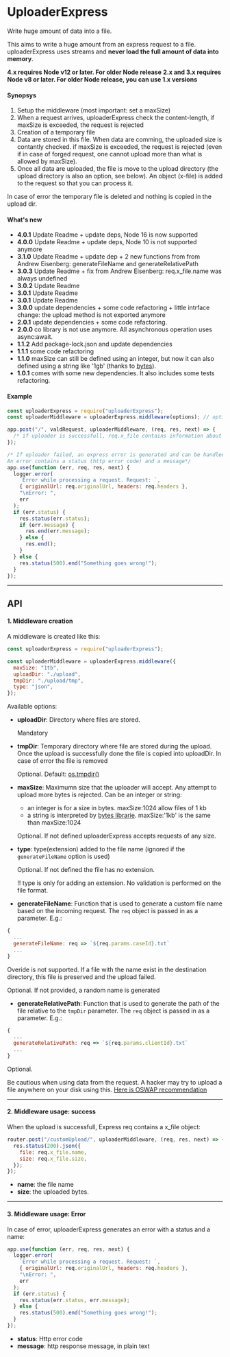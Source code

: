# UploaderExpress

Write huge amount of data into a file.

This aims to write a huge amount from an express request to a file. uploaderExpress uses streams and **never load the full amount of data into memory**.

**4.x requires Node v12 or later. For older Node release**
**2.x and 3.x requires Node v8 or later. For older Node release, you can use 1.x versions**

#### Synopsys

1. Setup the middleware (most important: set a maxSize)
2. When a request arrives, uploaderExpress check the content-length, if maxSize is exceeded, the request is rejected
3. Creation of a temporary file
4. Data are stored in this file. When data are comming, the uploaded size is contantly checked. if maxSize is exceeded, the request is rejected (even if in case of forged request, one cannot
   upload more than what is allowed by maxSize).
5. Once all data are uploaded, the file is move to the upload directory (the upload directory is also an option, see below). An object (x-file) is added to the request so that you can process it.

In case of error the temporary file is deleted and nothing is copied in the upload dir.

#### What's new

- **4.0.1** Update Readme + update deps, Node 16 is now supported
- **4.0.0** Update Readme + update deps, Node 10 is not supported anymore
- **3.1.0** Update Readme + update dep + 2 new functions from from Andrew Eisenberg: generateFileName and generateRelativePath
- **3.0.3** Update Readme + fix from Andrew Eisenberg: req.x_file.name was always undefined
- **3.0.2** Update Readme
- **3.0.1** Update Readme
- **3.0.1** Update Readme
- **3.0.0** update dependencies + some code refactoring + little intrface change: the upload method is not exported anymore
- **2.0.1** update dependencies + some code refactoring.
- **2.0.0** co library is not use anymore. All asynchronous operation uses async:await.
- **1.1.2** Add package-lock.json and update dependencies
- **1.1.1** some code refactoring
- **1.1.0** maxSize can still be defined using an integer, but now it can also defined using a string like '1gb' (thanks to [bytes](https://www.npmjs.com/package/bytes)).
- **1.0.1** comes with some new dependencies. It also includes some tests refactoring.

#### Example

```javascript
const uploaderExpress = require("uploaderExpress");
const uploaderMiddleware = uploaderExpress.middleware(options); // options are explained below

app.post("/", valdRequest, uploaderMiddleware, (req, res, next) => {
  /* if uploader is successfull, req.x_file contains information about the file that stores the uploaded data, it is detailed below.*/
});

/* If uploader failed, an express error is generated and can be handled as any express error.
An error contains a status (http error code) and a message*/
app.use(function (err, req, res, next) {
  logger.error(
    `Error while processing a request. Request: `,
    { originalUrl: req.originalUrl, headers: req.headers },
    "\nError: ",
    err
  );
  if (err.status) {
    res.status(err.status);
    if (err.message) {
      res.end(err.message);
    } else {
      res.end();
    }
  } else {
    res.status(500).end("Something goes wrong!");
  }
});
```

---

## API

#### 1. Middleware creation

A middleware is created like this:

```javascript
const uploaderExpress = require("uploaderExpress");

const uploaderMiddleware = uploaderExpress.middleware({
  maxSize: "1tb",
  uploadDir: "./upload",
  tmpDir: "./upload/tmp",
  type: "json",
});
```

Available options:

- **uploadDir**: Directory where files are stored.

  Mandatory

- **tmpDir**: Temporary directory where file are stored during the upload. Once the upload is successfully done the file is copied into uploadDir. In case of error the file is removed

  Optional. Default: [os.tmpdir()](https://nodejs.org/api/os.html#os_os_tmpdir)

- **maxSize**: Maximumn size that the uploader will accept. Any attempt to upload more bytes is rejected.
  Can be an integer or string:

  - an integer is for a size in bytes. maxSize:1024 allow files of 1 kb
  - a string is interpreted by [bytes librarie](https://www.npmjs.com/package/bytes). maxSize:'1kb' is the same than maxSize:1024

  Optional. If not defined uploaderExpress accepts requests of any size.

- **type**: type(extension) added to the file name (ignored if the `generateFileName` option is used)

  Optional. If not defined the file has no extension.

  !! type is only for adding an extension. No validation is performed on the file format.

- **generateFileName**: Function that is used to generate a custom file name based on the incoming request. The `req` object is passed in as a parameter. E.g.:

```js
{
  ...
  generateFileName: req => `${req.params.caseId}.txt`
  ...
}
```

Overide is not supported. If a file with the name exist in the destination directory, this file is preserved and the upload failed.

Optional. If not provided, a random name is generated

- **generateRelativePath**: Function that is used to generate the path of the file relative to the `tmpDir` parameter. The `req` object is passed in as a parameter. E.g.:

```js
{
  ...
  generateRelativePath: req => `${req.params.clientId}.txt`
  ...
}
```

Optional.

Be cautious when using data from the request. A hacker may try to upload a file anywhere on your disk using this. [Here is OSWAP recommendation](https://cheatsheetseries.owasp.org/cheatsheets/Input_Validation_Cheat_Sheet.html)

---

#### 2. Middleware usage: success

When the upload is successfull, Express req contains a x_file object:

```javascript
router.post("/customUpload/", uploaderMiddleware, (req, res, next) => {
  res.status(200).json({
    file: req.x_file.name,
    size: req.x_file.size,
  });
});
```

- **name**: the file name
- **size**: the uploaded bytes.

---

#### 3. Middleware usage: Error

In case of error, uploaderExpress generates an error with a status and a name:

```javascript
app.use(function (err, req, res, next) {
  logger.error(
    `Error while processing a request. Request: `,
    { originalUrl: req.originalUrl, headers: req.headers },
    "\nError: ",
    err
  );
  if (err.status) {
    res.status(err.status, err.message);
  } else {
    res.status(500).end("Something goes wrong!");
  }
});
```

- **status**: Http error code
- **message**: http response message, in plain text
